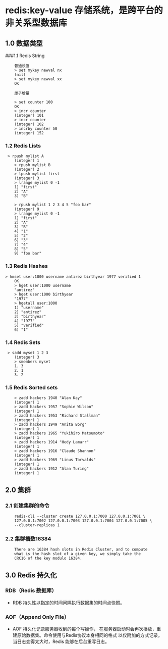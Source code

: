 
# redis:key-value 存储系统，是跨平台的非关系型数据库

## 1.0 数据类型
###1.1 Redis String
```shell
    普通设值
    > set mykey newval nx
    (nil)
    > set mykey newval xx
    OK

    原子增量

    > set counter 100
    OK
    > incr counter
    (integer) 101
    > incr counter
    (integer) 102
    > incrby counter 50
    (integer) 152
```


### 1.2 Redis Lists
```shell
 > rpush mylist A
    (integer) 1
    > rpush mylist B
    (integer) 2
    > lpush mylist first
    (integer) 3
    > lrange mylist 0 -1
    1) "first"
    2) "A"
    3) "B"

    > rpush mylist 1 2 3 4 5 "foo bar"
    (integer) 9
    > lrange mylist 0 -1
    1) "first"
    2) "A"
    3) "B"
    4) "1"
    5) "2"
    6) "3"
    7) "4"
    8) "5"
    9) "foo bar"
```
   

### 1.3 Redis Hashes
```shell
> hmset user:1000 username antirez birthyear 1977 verified 1
    OK
    > hget user:1000 username
    "antirez"
    > hget user:1000 birthyear
    "1977"
    > hgetall user:1000
    1) "username"
    2) "antirez"
    3) "birthyear"
    4) "1977"
    5) "verified"
    6) "1"
```

### 1.4 Redis Sets
```shell
 > sadd myset 1 2 3
    (integer) 3
    > smembers myset
    1. 3
    2. 1
    3. 2
```

### 1.5 Redis Sorted sets
```shell
    > zadd hackers 1940 "Alan Kay"
    (integer) 1
    > zadd hackers 1957 "Sophie Wilson"
    (integer) 1
    > zadd hackers 1953 "Richard Stallman"
    (integer) 1
    > zadd hackers 1949 "Anita Borg"
    (integer) 1
    > zadd hackers 1965 "Yukihiro Matsumoto"
    (integer) 1
    > zadd hackers 1914 "Hedy Lamarr"
    (integer) 1
    > zadd hackers 1916 "Claude Shannon"
    (integer) 1
    > zadd hackers 1969 "Linus Torvalds"
    (integer) 1
    > zadd hackers 1912 "Alan Turing"
    (integer) 1
```

## 2.0 集群

### 2.1 创建集群的命令
```shell
    redis-cli --cluster create 127.0.0.1:7000 127.0.0.1:7001 \
    127.0.0.1:7002 127.0.0.1:7003 127.0.0.1:7004 127.0.0.1:7005 \
    --cluster-replicas 1
```

### 2.2 集群槽数16384
```shell
    There are 16384 hash slots in Redis Cluster, and to compute
    what is the hash slot of a given key, we simply take the 
    CRC16 of the key modulo 16384.
```


## 3.0 Redis 持久化
### RDB（Redis 数据库）
- RDB 持久性以指定的时间间隔执行数据集的时间点快照。
### AOF（Append Only File）
- AOF 持久化记录服务器收到的每个写操作，
        在服务器启动时会再次播放，重建原始数据集。命令使用与Redis协议本身相同的格式
        以仅附加的方式记录。当日志变得太大时，Redis 能够在后台重写日志。









